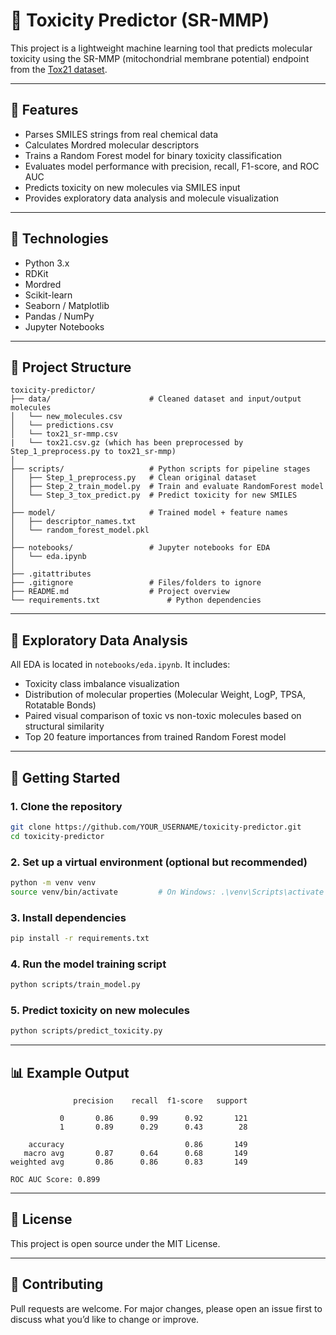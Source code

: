 # 🧪 Toxicity Predictor (SR-MMP)

This project is a lightweight machine learning tool that predicts molecular toxicity using the SR-MMP (mitochondrial membrane potential) endpoint from the [Tox21 dataset](https://tripod.nih.gov/tox21/).

---

## 🚀 Features

- Parses SMILES strings from real chemical data
- Calculates Mordred molecular descriptors
- Trains a Random Forest model for binary toxicity classification
- Evaluates model performance with precision, recall, F1-score, and ROC AUC
- Predicts toxicity on new molecules via SMILES input
- Provides exploratory data analysis and molecule visualization

---

## 🧠 Technologies

- Python 3.x
- RDKit
- Mordred
- Scikit-learn
- Seaborn / Matplotlib
- Pandas / NumPy
- Jupyter Notebooks

---

## 📂 Project Structure

```
toxicity-predictor/
├── data/                      # Cleaned dataset and input/output molecules
│   └── new_molecules.csv
│   └── predictions.csv
│   └── tox21_sr-mmp.csv
|   └── tox21.csv.gz (which has been preprocessed by Step_1_preprocess.py to tox21_sr-mmp)
│
├── scripts/                   # Python scripts for pipeline stages
│   ├── Step_1_preprocess.py   # Clean original dataset
│   ├── Step_2_train_model.py  # Train and evaluate RandomForest model
│   └── Step_3_tox_predict.py  # Predict toxicity for new SMILES
│
├── model/                     # Trained model + feature names
│   ├── descriptor_names.txt
│   └── random_forest_model.pkl
│
├── notebooks/                 # Jupyter notebooks for EDA
│   └── eda.ipynb
│
├── .gitattributes
├── .gitignore                 # Files/folders to ignore
├── README.md                  # Project overview
└── requirements.txt               # Python dependencies
```

---

## 🧪 Exploratory Data Analysis

All EDA is located in `notebooks/eda.ipynb`. It includes:

- Toxicity class imbalance visualization
- Distribution of molecular properties (Molecular Weight, LogP, TPSA, Rotatable Bonds)
- Paired visual comparison of toxic vs non-toxic molecules based on structural similarity
- Top 20 feature importances from trained Random Forest model

---

## 🏁 Getting Started

### 1. Clone the repository
```bash
git clone https://github.com/YOUR_USERNAME/toxicity-predictor.git
cd toxicity-predictor
```

### 2. Set up a virtual environment (optional but recommended)
```bash
python -m venv venv
source venv/bin/activate         # On Windows: .\venv\Scripts\activate
```

### 3. Install dependencies
```bash
pip install -r requirements.txt
```

### 4. Run the model training script
```bash
python scripts/train_model.py
```

### 5. Predict toxicity on new molecules
```bash
python scripts/predict_toxicity.py
```

---

## 📊 Example Output

```
              precision    recall  f1-score   support

           0       0.86      0.99      0.92       121
           1       0.89      0.29      0.43        28

    accuracy                           0.86       149
   macro avg       0.87      0.64      0.68       149
weighted avg       0.86      0.86      0.83       149

ROC AUC Score: 0.899
```

---

## 📜 License

This project is open source under the MIT License.

---

## 🤝 Contributing

Pull requests are welcome. For major changes, please open an issue first to discuss what you’d like to change or improve.
